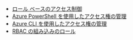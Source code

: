 * [ロール ベースのアクセス制御](../articles/active-directory/role-based-access-control-configure.md)
* [Azure PowerShell を使用したアクセス権の管理](../articles/active-directory/role-based-access-control-manage-access-powershell.md)
* [Azure CLI を使用したアクセス権の管理](../articles/active-directory/role-based-access-control-manage-access-azure-cli.md)
* [RBAC の組み込みのロール](../articles/active-directory/role-based-access-built-in-roles.md)



<!--HONumber=Nov16_HO3-->


